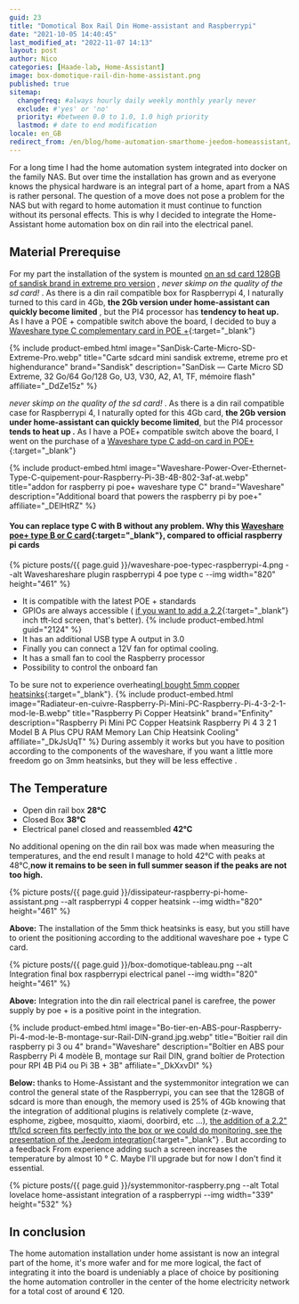 ```yaml
---
guid: 23
title: "Domotical Box Rail Din Home-assistant and Raspberrypi"
date: "2021-10-05 14:40:45"
last_modified_at: "2022-11-07 14:13"
layout: post
author: Nico
categories: [Haade-lab, Home-Assistant] 
image: box-domotique-rail-din-home-assistant.png
published: true
sitemap:
  changefreq: #always hourly daily weekly monthly yearly never
  exclude: #'yes' or 'no'
  priority: #between 0.0 to 1.0, 1.0 high priority
  lastmod: # date to end modification
locale: en_GB
redirect_from: /en/blog/home-automation-smarthome-jeedom-homeassistant/tutos-haade-lab/home-assistant/box-domotique-rail-din/
---
```


For a long time I had the home automation system integrated into docker on the family NAS. But over time the installation has grown and as everyone knows the physical hardware is an integral part of a home, apart from a NAS is rather personal. The question of a move does not pose a problem for the NAS but with regard to home automation it must continue to function without its personal effects. This is why I decided to integrate the Home-Assistant home automation box on din rail into the electrical panel.

## Material Prerequise


For my part the installation of the system is mounted [on an sd card 128GB of sandisk brand in extreme pro version](https://s.click.aliexpress.com/e/_AsN9If) , _never skimp on the quality of the sd card!_ . As there is a din rail compatible box for Raspberrypi 4, I naturally turned to this card in 4Gb, **the 2Gb version under home-assistant can quickly become limited** , but the PI4 processor has **tendency to heat up.** As I have a POE + compatible switch above the board, I decided to buy a [Waveshare type C complementary card in POE +](https://s.click.aliexpress.com/e/_ALSRv5){:target="_blank"}

{% include product-embed.html image="SanDisk-Carte-Micro-SD-Extreme-Pro.webp" title="Carte sdcard mini sandisk extreme, etreme pro et highendurance" brand="Sandisk" description="SanDisk — Carte Micro SD Extreme, 32 Go/64 Go/128 Go, U3, V30, A2, A1, TF, mémoire flash" affiliate="_DdZe15z" %}

_never skimp on the quality of the sd card!_ . As there is a din rail compatible case for Raspberrypi 4, I naturally opted for this 4Gb card, **the 2Gb version under home-assistant can quickly become limited**, but the PI4 processor **tends to heat up .** As I have a POE+ compatible switch above the board, I went on the purchase of a [Waveshare type C add-on card in POE+](https://s.click.aliexpress.com/e/_DElHtRZ){:target="_blank"}

{% include product-embed.html image="Waveshare-Power-Over-Ethernet-Type-C-quipement-pour-Raspberry-Pi-3B-4B-802-3af-at.webp" title="addon for raspberry pi poe+ waveshare type C" brand="Waveshare" description="Additional board that powers the raspberry pi by poe+" affiliate="_DElHtRZ" %}

#### You can replace type C with B without any problem. Why this [Waveshare poe+ type B or C card](https://s.click.aliexpress.com/e/_DDwVMIL){:target="_blank"}, compared to official raspberry pi cards

{% picture posts/{{ page.guid }}/waveshare-poe-typec-raspberrypi-4.png --alt Waveshareshare plugin raspberrypi 4 poe type c --img width="820" height="461" %}

- It is compatible with the latest POE + standards
- GPIOs are always accessible ( [if you want to add a 2.2](https://s.click.aliexpress.com/e/_ANZpYP){:target="_blank"} inch tft-lcd screen, that's better).
    {% include product-embed.html guid="2124" %}
- It has an additional USB type A output in 3.0
- Finally you can connect a 12V fan for optimal cooling.
- It has a small fan to cool the Raspberry processor
- Possibility to control the onboard fan

To be sure not to experience overheating[I bought 5mm copper heatsinks](https://s.click.aliexpress.com/e/_AMjOYn){:target="_blank"}.
{% include product-embed.html image="Radiateur-en-cuivre-Raspberry-Pi-Mini-PC-Raspberry-Pi-4-3-2-1-mod-le-B.webp" title="Raspberry Pi Copper Heatsink" brand="Enfinity" description="Raspberry Pi Mini PC Copper Heatsink Raspberry Pi 4 3 2 1 Model B A Plus CPU RAM Memory Lan Chip Heatsink Cooling" affiliate="_DkJsUqT" %}
During assembly it works but you have to position according to the components of the waveshare, if you want a little more freedom go on 3mm heatsinks, but they will be less effective .

## The Temperature

- Open din rail box **28°C**
- Closed Box **38°C**
- Electrical panel closed and reassembled **42°C**

No additional opening on the din rail box was made when measuring the temperatures, and the end result I manage to hold 42°C with peaks at 48°C,**now it remains to be seen in full summer season if the peaks are not too high.**

{% picture posts/{{ page.guid }}/dissipateur-raspberry-pi-home-assistant.png --alt raspberrypi 4 copper heatsink --img width="820" height="461" %}

**Above:** The installation of the 5mm thick heatsinks is easy, but you still have to orient the positioning according to the additional waveshare poe + type C card.

{% picture posts/{{ page.guid }}/box-domotique-tableau.png --alt Integration final box raspberrypi electrical panel --img width="820" height="461" %}

**Above:** Integration into the din rail electrical panel is carefree, the power supply by poe + is a positive point in the integration.

{% include product-embed.html image="Bo-tier-en-ABS-pour-Raspberry-Pi-4-mod-le-B-montage-sur-Rail-DIN-grand.jpg.webp" title="Boitier rail din raspberry pi 3 ou 4" brand="Waveshare" description="Boîtier en ABS pour Raspberry Pi 4 modèle B, montage sur Rail DIN, grand boîtier de Protection pour RPI 4B Pi4 ou Pi 3B + 3B" affiliate="_DkXxvDl" %}

**Below:** thanks to Home-Assistant and the systemmonitor integration we can control the general state of the Raspberrypi, you can see that the 128GB of sdcard is more than enough, the memory used is 25% of 4Gb knowing that the integration of additional plugins is relatively complete (z-wave, esphome, zigbee, mosquitto, xiaomi, doorbird, etc ...), [the addition of a 2.2" tft/lcd screen fits perfectly into the box or we could do monitoring, see the presentation of the Jeedom integration](https://community.jeedom.com/t/presentation-box-diy-raspberry-4b-ecran-spi-tft-2-2-boitier-din-alim-5v-2-4a-din/35177){:target="_blank"} . But according to a feedback From experience adding such a screen increases the temperature by almost 10 ° C. Maybe I'll upgrade but for now I don't find it essential.

{% picture posts/{{ page.guid }}/systemmonitor-raspberry.png --alt Total lovelace home-assistant integration of a raspberrypi --img width="339" height="532" %}

## In conclusion

The home automation installation under home assistant is now an integral part of the home, it's more wafer and for me more logical, the fact of integrating it into the board is undeniably a place of choice by positioning the home automation controller in the center of the home electricity network for a total cost of around € 120.
